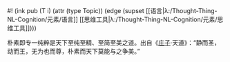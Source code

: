#! (ink pub (T i) (attr (type Topic)) (edge (supset [[语言|λ:/Thought-Thing-NL-Cognition/元素/语言]] [[思维工具|λ:/Thought-Thing-NL-Cognition/元素/思维工具]])))

朴素即专一纯粹是天下至纯至精、至简至美之道。出自《[庄子](https://baike.baidu.com/item/%E5%BA%84%E5%AD%90/2451694?fromModule=lemma_inlink)·天道》：“静而圣，动而王，无为也而尊，朴素而天下莫能与之争美。”